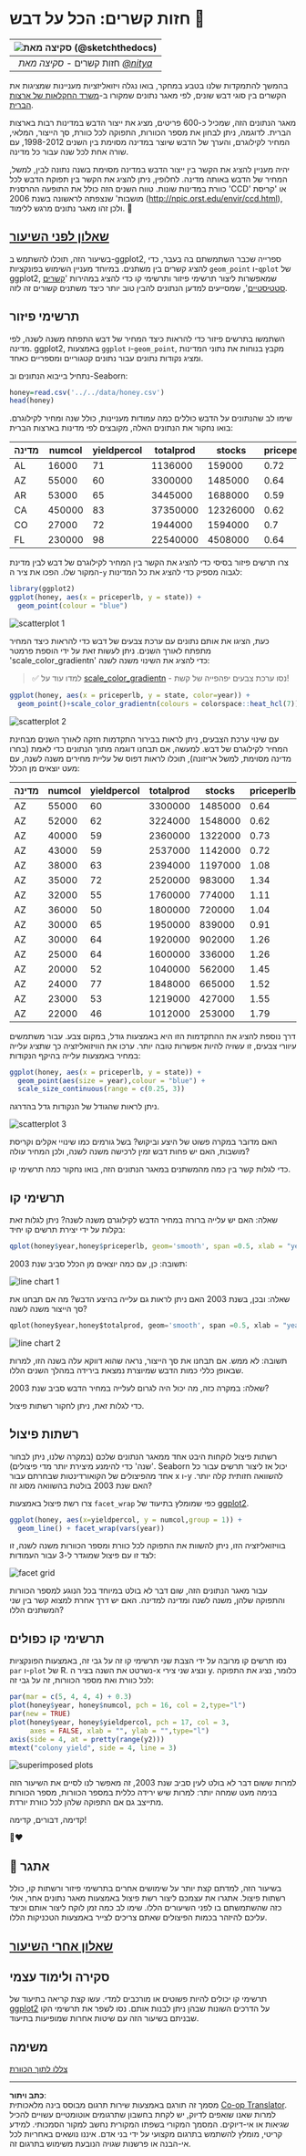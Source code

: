 <!--
CO_OP_TRANSLATOR_METADATA:
{
  "original_hash": "a33c5d4b4156a2b41788d8720b6f724c",
  "translation_date": "2025-08-28T15:32:49+00:00",
  "source_file": "3-Data-Visualization/R/12-visualization-relationships/README.md",
  "language_code": "he"
}
-->
# חזות קשרים: הכל על דבש 🍯

|![ סקיצה מאת [(@sketchthedocs)](https://sketchthedocs.dev) ](../../../sketchnotes/12-Visualizing-Relationships.png)|
|:---:|
|חזות קשרים - _סקיצה מאת [@nitya](https://twitter.com/nitya)_ |

בהמשך להתמקדות שלנו בטבע במחקר, בואו נגלה ויזואליזציות מעניינות שמציגות את הקשרים בין סוגי דבש שונים, לפי מאגר נתונים שמקורו ב-[משרד החקלאות של ארצות הברית](https://www.nass.usda.gov/About_NASS/index.php).

מאגר הנתונים הזה, שמכיל כ-600 פריטים, מציג את ייצור הדבש במדינות רבות בארצות הברית. לדוגמה, ניתן לבחון את מספר הכוורות, התפוקה לכל כוורת, סך הייצור, המלאי, המחיר לקילוגרם, והערך של הדבש שיוצר במדינה מסוימת בין השנים 1998-2012, עם שורה אחת לכל שנה עבור כל מדינה.

יהיה מעניין להציג את הקשר בין ייצור הדבש במדינה מסוימת בשנה נתונה לבין, למשל, המחיר של הדבש באותה מדינה. לחלופין, ניתן להציג את הקשר בין תפוקת הדבש לכל כוורת במדינות שונות. טווח השנים הזה כולל את התופעה ההרסנית 'CCD' או 'קריסת מושבות' שנצפתה לראשונה בשנת 2006 (http://npic.orst.edu/envir/ccd.html), ולכן זהו מאגר נתונים מרגש ללימוד. 🐝

## [שאלון לפני השיעור](https://purple-hill-04aebfb03.1.azurestaticapps.net/quiz/22)

בשיעור הזה, תוכלו להשתמש ב-ggplot2, ספרייה שכבר השתמשתם בה בעבר, כדי להציג קשרים בין משתנים. במיוחד מעניין השימוש בפונקציות `geom_point` ו-`qplot` של ggplot2, שמאפשרות ליצור תרשימי פיזור ותרשימי קו כדי להציג במהירות '[קשרים סטטיסטיים](https://ggplot2.tidyverse.org/)', שמסייעים למדען הנתונים להבין טוב יותר כיצד משתנים קשורים זה לזה.

## תרשימי פיזור

השתמשו בתרשים פיזור כדי להראות כיצד המחיר של דבש התפתח משנה לשנה, לפי מדינה. ggplot2, באמצעות `ggplot` ו-`geom_point`, מקבץ בנוחות את נתוני המדינות ומציג נקודות נתונים עבור נתונים קטגוריים ומספריים כאחד.

נתחיל בייבוא הנתונים וב-Seaborn:

```r
honey=read.csv('../../data/honey.csv')
head(honey)
```
שימו לב שהנתונים על הדבש כוללים כמה עמודות מעניינות, כולל שנה ומחיר לקילוגרם. בואו נחקור את הנתונים האלה, מקובצים לפי מדינות בארצות הברית:

| מדינה | numcol | yieldpercol | totalprod | stocks   | priceperlb | prodvalue | year |
| ----- | ------ | ----------- | --------- | -------- | ---------- | --------- | ---- |
| AL    | 16000  | 71          | 1136000   | 159000   | 0.72       | 818000    | 1998 |
| AZ    | 55000  | 60          | 3300000   | 1485000  | 0.64       | 2112000   | 1998 |
| AR    | 53000  | 65          | 3445000   | 1688000  | 0.59       | 2033000   | 1998 |
| CA    | 450000 | 83          | 37350000  | 12326000 | 0.62       | 23157000  | 1998 |
| CO    | 27000  | 72          | 1944000   | 1594000  | 0.7        | 1361000   | 1998 |
| FL    | 230000 | 98          |22540000   | 4508000  | 0.64       | 14426000  | 1998 |

צרו תרשים פיזור בסיסי כדי להציג את הקשר בין המחיר לקילוגרם של דבש לבין מדינת המקור שלו. הפכו את ציר ה-`y` לגבוה מספיק כדי להציג את כל המדינות:

```r
library(ggplot2)
ggplot(honey, aes(x = priceperlb, y = state)) +
  geom_point(colour = "blue")
```
![scatterplot 1](../../../../../translated_images/scatter1.86b8900674d88b26dd3353a83fe604e9ab3722c4680cc40ee9beb452ff02cdea.he.png)

כעת, הציגו את אותם נתונים עם ערכת צבעים של דבש כדי להראות כיצד המחיר מתפתח לאורך השנים. ניתן לעשות זאת על ידי הוספת פרמטר 'scale_color_gradientn' כדי להציג את השינוי משנה לשנה:

> ✅ למדו עוד על [scale_color_gradientn](https://www.rdocumentation.org/packages/ggplot2/versions/0.9.1/topics/scale_colour_gradientn) - נסו ערכת צבעים יפהפייה של קשת!

```r
ggplot(honey, aes(x = priceperlb, y = state, color=year)) +
  geom_point()+scale_color_gradientn(colours = colorspace::heat_hcl(7))
```
![scatterplot 2](../../../../../translated_images/scatter2.4d1cbc693bad20e2b563888747eb6bdf65b73ce449d903f7cd4068a78502dcff.he.png)

עם שינוי ערכת הצבעים, ניתן לראות בבירור התקדמות חזקה לאורך השנים מבחינת המחיר לקילוגרם של דבש. למעשה, אם תבחנו דוגמה מתוך הנתונים כדי לאמת (בחרו מדינה מסוימת, למשל אריזונה), תוכלו לראות דפוס של עליית מחירים משנה לשנה, עם מעט יוצאים מן הכלל:

| מדינה | numcol | yieldpercol | totalprod | stocks  | priceperlb | prodvalue | year |
| ----- | ------ | ----------- | --------- | ------- | ---------- | --------- | ---- |
| AZ    | 55000  | 60          | 3300000   | 1485000 | 0.64       | 2112000   | 1998 |
| AZ    | 52000  | 62          | 3224000   | 1548000 | 0.62       | 1999000   | 1999 |
| AZ    | 40000  | 59          | 2360000   | 1322000 | 0.73       | 1723000   | 2000 |
| AZ    | 43000  | 59          | 2537000   | 1142000 | 0.72       | 1827000   | 2001 |
| AZ    | 38000  | 63          | 2394000   | 1197000 | 1.08       | 2586000   | 2002 |
| AZ    | 35000  | 72          | 2520000   | 983000  | 1.34       | 3377000   | 2003 |
| AZ    | 32000  | 55          | 1760000   | 774000  | 1.11       | 1954000   | 2004 |
| AZ    | 36000  | 50          | 1800000   | 720000  | 1.04       | 1872000   | 2005 |
| AZ    | 30000  | 65          | 1950000   | 839000  | 0.91       | 1775000   | 2006 |
| AZ    | 30000  | 64          | 1920000   | 902000  | 1.26       | 2419000   | 2007 |
| AZ    | 25000  | 64          | 1600000   | 336000  | 1.26       | 2016000   | 2008 |
| AZ    | 20000  | 52          | 1040000   | 562000  | 1.45       | 1508000   | 2009 |
| AZ    | 24000  | 77          | 1848000   | 665000  | 1.52       | 2809000   | 2010 |
| AZ    | 23000  | 53          | 1219000   | 427000  | 1.55       | 1889000   | 2011 |
| AZ    | 22000  | 46          | 1012000   | 253000  | 1.79       | 1811000   | 2012 |

דרך נוספת להציג את ההתקדמות הזו היא באמצעות גודל, במקום צבע. עבור משתמשים עיוורי צבעים, זו עשויה להיות אפשרות טובה יותר. ערכו את הוויזואליזציה כך שתציג עלייה במחיר באמצעות עלייה בהיקף הנקודות:

```r
ggplot(honey, aes(x = priceperlb, y = state)) +
  geom_point(aes(size = year),colour = "blue") +
  scale_size_continuous(range = c(0.25, 3))
```
ניתן לראות שהגודל של הנקודות גדל בהדרגה.

![scatterplot 3](../../../../../translated_images/scatter3.722d21e6f20b3ea2e18339bb9b10d75906126715eb7d5fdc88fe74dcb6d7066a.he.png)

האם מדובר במקרה פשוט של היצע וביקוש? בשל גורמים כמו שינויי אקלים וקריסת מושבות, האם יש פחות דבש זמין לרכישה משנה לשנה, ולכן המחיר עולה?

כדי לגלות קשר בין כמה מהמשתנים במאגר הנתונים הזה, בואו נחקור כמה תרשימי קו.

## תרשימי קו

שאלה: האם יש עלייה ברורה במחיר הדבש לקילוגרם משנה לשנה? ניתן לגלות זאת בקלות על ידי יצירת תרשים קו יחיד:

```r
qplot(honey$year,honey$priceperlb, geom='smooth', span =0.5, xlab = "year",ylab = "priceperlb")
```
תשובה: כן, עם כמה יוצאים מן הכלל סביב שנת 2003:

![line chart 1](../../../../../translated_images/line1.299b576fbb2a59e60a59e7130030f59836891f90302be084e4e8d14da0562e2a.he.png)

שאלה: ובכן, בשנת 2003 האם ניתן לראות גם עלייה בהיצע הדבש? מה אם תבחנו את סך הייצור משנה לשנה?

```python
qplot(honey$year,honey$totalprod, geom='smooth', span =0.5, xlab = "year",ylab = "totalprod")
```

![line chart 2](../../../../../translated_images/line2.3b18fcda7176ceba5b6689eaaabb817d49c965e986f11cac1ae3f424030c34d8.he.png)

תשובה: לא ממש. אם תבחנו את סך הייצור, נראה שהוא דווקא עלה בשנה הזו, למרות שבאופן כללי כמות הדבש שמיוצרת נמצאת בירידה במהלך השנים הללו.

שאלה: במקרה כזה, מה יכול היה לגרום לעלייה במחיר הדבש סביב שנת 2003?

כדי לגלות זאת, ניתן לחקור רשתות פיצול.

## רשתות פיצול

רשתות פיצול לוקחות היבט אחד ממאגר הנתונים שלכם (במקרה שלנו, ניתן לבחור 'שנה' כדי להימנע מיצירת יותר מדי פיצולים). Seaborn יכול אז ליצור תרשים עבור כל אחד מהפיצולים של הקואורדינטות שבחרתם עבור x ו-y להשוואה חזותית קלה יותר. האם שנת 2003 בולטת בהשוואה מסוג זה?

צרו רשת פיצול באמצעות `facet_wrap` כפי שמומלץ בתיעוד של [ggplot2](https://ggplot2.tidyverse.org/reference/facet_wrap.html).

```r
ggplot(honey, aes(x=yieldpercol, y = numcol,group = 1)) + 
  geom_line() + facet_wrap(vars(year))
```
בוויזואליזציה הזו, ניתן להשוות את התפוקה לכל כוורת ומספר הכוורות משנה לשנה, זו לצד זו עם פיצול שמוגדר ל-3 עבור העמודות:

![facet grid](../../../../../translated_images/facet.491ad90d61c2a7cc69b50c929f80786c749e38217ccedbf1e22ed8909b65987c.he.png)

עבור מאגר הנתונים הזה, שום דבר לא בולט במיוחד בכל הנוגע למספר הכוורות והתפוקה שלהן, משנה לשנה ומדינה למדינה. האם יש דרך אחרת למצוא קשר בין שני המשתנים הללו?

## תרשימי קו כפולים

נסו תרשים קו מרובה על ידי הצבת שני תרשימי קו זה על גבי זה, באמצעות הפונקציות `par` ו-`plot` של R. נשרטט את השנה בציר ה-x ונציג שני צירי y. כלומר, נציג את התפוקה לכל כוורת ואת מספר הכוורות, זה על גבי זה:

```r
par(mar = c(5, 4, 4, 4) + 0.3)              
plot(honey$year, honey$numcol, pch = 16, col = 2,type="l")              
par(new = TRUE)                             
plot(honey$year, honey$yieldpercol, pch = 17, col = 3,              
     axes = FALSE, xlab = "", ylab = "",type="l")
axis(side = 4, at = pretty(range(y2)))      
mtext("colony yield", side = 4, line = 3)   
```
![superimposed plots](../../../../../translated_images/dual-line.fc4665f360a54018d7df9bc6abcc26460112e17dcbda18d3b9ae6109b32b36c3.he.png)

למרות ששום דבר לא בולט לעין סביב שנת 2003, זה מאפשר לנו לסיים את השיעור הזה בנימה מעט שמחה יותר: למרות שיש ירידה כללית במספר הכוורות, מספר הכוורות מתייצב גם אם התפוקה שלהן לכל כוורת יורדת.

קדימה, דבורים, קדימה!

🐝❤️
## 🚀 אתגר

בשיעור הזה, למדתם קצת יותר על שימושים אחרים בתרשימי פיזור ורשתות קו, כולל רשתות פיצול. אתגרו את עצמכם ליצור רשת פיצול באמצעות מאגר נתונים אחר, אולי כזה שהשתמשתם בו לפני השיעורים הללו. שימו לב כמה זמן לוקח ליצור אותם וכיצד עליכם להיזהר בכמות הפיצולים שאתם צריכים לצייר באמצעות הטכניקות הללו.
## [שאלון אחרי השיעור](https://purple-hill-04aebfb03.1.azurestaticapps.net/quiz/23)

## סקירה ולימוד עצמי

תרשימי קו יכולים להיות פשוטים או מורכבים למדי. עשו קצת קריאה בתיעוד של [ggplot2](https://ggplot2.tidyverse.org/reference/geom_path.html#:~:text=geom_line()%20connects%20them%20in,which%20cases%20are%20connected%20together) על הדרכים השונות שבהן ניתן לבנות אותם. נסו לשפר את תרשימי הקו שבניתם בשיעור הזה עם שיטות אחרות שמופיעות בתיעוד.
## משימה

[צללו לתוך הכוורת](assignment.md)

---

**כתב ויתור**:  
מסמך זה תורגם באמצעות שירות תרגום מבוסס בינה מלאכותית [Co-op Translator](https://github.com/Azure/co-op-translator). למרות שאנו שואפים לדיוק, יש לקחת בחשבון שתרגומים אוטומטיים עשויים להכיל שגיאות או אי-דיוקים. המסמך המקורי בשפתו המקורית נחשב למקור הסמכותי. למידע קריטי, מומלץ להשתמש בתרגום מקצועי על ידי בני אדם. איננו נושאים באחריות לכל אי-הבנה או פרשנות שגויה הנובעת משימוש בתרגום זה.